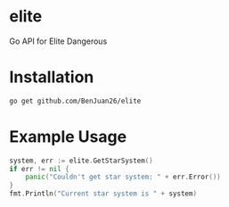 # elite

Go API for Elite Dangerous

# Installation

```bash
go get github.com/BenJuan26/elite
```

# Example Usage

```go
system, err := elite.GetStarSystem()
if err != nil {
    panic("Couldn't get star system: " + err.Error())
}
fmt.Println("Current star system is " + system)
```
